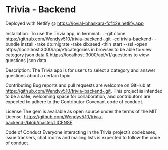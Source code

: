 # Trivia - Backend 

Deployed with Netlify @ https://jovial-bhaskara-fcf42e.netlify.app

Installation: To use the Trivia app, in terminal ... 
-git clone https://github.com/Wendyv510/trivia-backend-.git 
-cd trivia-backend- 
 -bundle install 
 -rake db:migrate 
 -rake db:seed 
 -thin start --ssl
 -open https://localhost:3000/api/v1/categories in browser to be able to view category json data & https://localhost:3000/api/v1/questions to view questions json data 

Description: The Trivia app is for users to select a category and answer questions about a certain topic. 

Contributing Bug reports and pull requests are welcome on GitHub at https://github.com/Wendyv510/trivia-backend-.git. This project is intended to be a safe, welcoming space for collaboration, and contributors are expected to adhere to the Contributor Covenant code of conduct.

License The gem is available as open source under the terms of the MIT License. https://github.com/Wendyv510/trivia-backend-/blob/master/LICENSE

Code of Conduct Everyone interacting in the Trivia project’s codebases, issue trackers, chat rooms and mailing lists is expected to follow the code of conduct.
